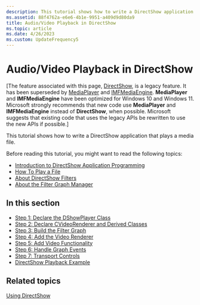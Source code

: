 ```yaml
---
description: This tutorial shows how to write a DirectShow application that plays a media file.
ms.assetid: 88f4762a-e6e6-4b1e-9951-a409d9d80da9
title: Audio/Video Playback in DirectShow
ms.topic: article
ms.date: 4/26/2023
ms.custom: UpdateFrequency5
---
```


# Audio/Video Playback in DirectShow

\[The feature associated with this page, [DirectShow](/windows/win32/directshow/directshow), is a legacy feature. It has been superseded by [MediaPlayer](/uwp/api/Windows.Media.Playback.MediaPlayer) and [IMFMediaEngine](/windows/win32/api/mfmediaengine/nn-mfmediaengine-imfmediaengine). **MediaPlayer** and **IMFMediaEngine** have been optimized for Windows 10 and Windows 11. Microsoft strongly recommends that new code use **MediaPlayer** and **IMFMediaEngine** instead of **DirectShow**, when possible. Microsoft suggests that existing code that uses the legacy APIs be rewritten to use the new APIs if possible.\]

This tutorial shows how to write a DirectShow application that plays a media file.

Before reading this tutorial, you might want to read the following topics:

-   [Introduction to DirectShow Application Programming](introduction-to-directshow-application-programming.md)
-   [How To Play a File](how-to-play-a-file.md)
-   [About DirectShow Filters](about-directshow-filters.md)
-   [About the Filter Graph Manager](about-the-filter-graph-manager.md)

## In this section

-   [Step 1: Declare the DShowPlayer Class](step-1--declare-the-dshowplayer-class.md)
-   [Step 2: Declare CVideoRenderer and Derived Classes](step-2--declare-cvideorenderer-and-derived-classes.md)
-   [Step 3: Build the Filter Graph](step-3--build-the-filter-graph.md)
-   [Step 4: Add the Video Renderer](step-4--add-the-video-renderer.md)
-   [Step 5: Add Video Functionality](step-5--add-video-functionality.md)
-   [Step 6: Handle Graph Events](step-6--handle-graph-events.md)
-   [Step 7: Transport Controls](step-7--transport-controls.md)
-   [DirectShow Playback Example](directshow-playback-example.md)

## Related topics

<dl> <dt>

[Using DirectShow](using-directshow.md)
</dt> </dl>

 

 



